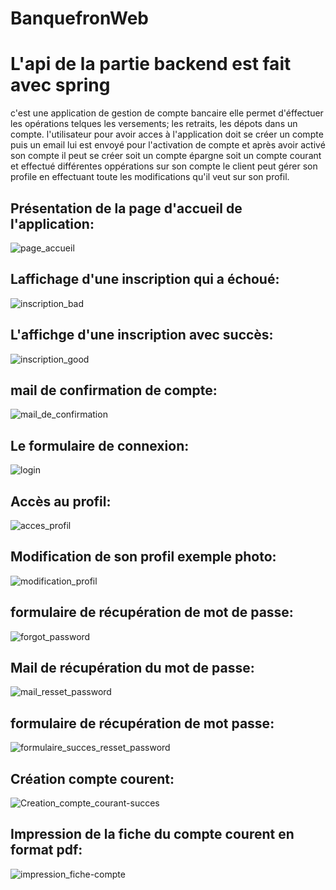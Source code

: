# BanquefronWeb
# L'api de la partie backend est fait avec spring

c'est une application de gestion de compte bancaire elle permet d'éffectuer les opérations telques les versements; les retraits, les dépots dans un compte.
l'utilisateur pour avoir acces à l'application doit se créer un compte puis un email lui est envoyé pour l'activation de compte
et après avoir activé son compte il peut se créer soit un compte épargne soit un compte courant et effectué différentes oppérations sur son compte
le client peut gérer son profile en effectuant toute les modifications qu'il veut sur son profil.

## Présentation de la page d'accueil de l'application:

![page_accueil](https://user-images.githubusercontent.com/72146213/211161218-afd62ce9-2164-489b-b5e6-223b54461795.PNG)

## Laffichage d'une inscription qui a échoué:

![inscription_bad](https://user-images.githubusercontent.com/72146213/211161619-443daa5b-d2de-4bd8-a363-1fc4a4615a35.PNG)

## L'affichge d'une inscription avec succès:

![inscription_good](https://user-images.githubusercontent.com/72146213/211161797-08bb8c5e-3811-4747-b892-f8e460a78a32.PNG)

## mail de confirmation de compte:

![mail_de_confirmation](https://user-images.githubusercontent.com/72146213/211161885-7f131828-c6b5-4c09-aa4a-efad3a5f4a39.PNG)


##  Le formulaire de connexion:

![login](https://user-images.githubusercontent.com/72146213/211161552-20d58f10-9120-4a0f-8645-210d7cc018de.PNG)

## Accès au profil:

![acces_profil](https://user-images.githubusercontent.com/72146213/211161965-0007f16e-ca52-4bba-8843-a9e2c44821f5.PNG)

##  Modification de son profil exemple photo:

![modification_profil](https://user-images.githubusercontent.com/72146213/211162075-529f3918-21c2-404d-9d0c-34bdc6ab301a.PNG)

##  formulaire de récupération de mot de passe:

![forgot_password](https://user-images.githubusercontent.com/72146213/211162165-21d75d68-c8f8-4b2c-8b2d-b50f68d69c59.PNG)

## Mail de récupération du mot de passe:

![mail_resset_password](https://user-images.githubusercontent.com/72146213/211162267-494e4454-5388-44e2-9918-489d3d0a38ea.PNG)

## formulaire de récupération de mot passe:

![formulaire_succes_resset_password](https://user-images.githubusercontent.com/72146213/211162321-440a3511-c831-4c32-ae90-58423fb5b50f.PNG)

## Création compte courent:

![Creation_compte_courant-succes](https://user-images.githubusercontent.com/72146213/211162360-5a21ffd6-91fe-41d0-a0f4-018ca46f112b.PNG)

## Impression de la fiche du compte courent en format pdf:

![impression_fiche-compte](https://user-images.githubusercontent.com/72146213/211162402-d6d29789-189d-43cb-9bf5-adbcde2b48b3.PNG)



